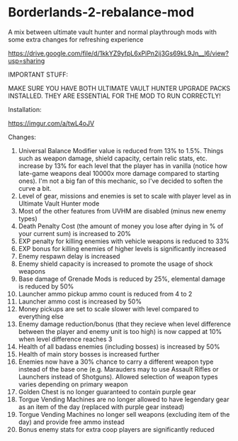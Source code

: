 # Borderlands-2-rebalance-mod
A mix between ultimate vault hunter and normal playthrough mods with some extra changes for refreshing experience

https://drive.google.com/file/d/1kkYZ9yfpL6xPiPn2ij3Gs69kL9Jn__l6/view?usp=sharing

IMPORTANT STUFF:

MAKE SURE YOU HAVE BOTH ULTIMATE VAULT HUNTER UPGRADE PACKS INSTALLED. THEY ARE ESSENTIAL FOR THE MOD TO RUN CORRECTLY!

Installation:

https://imgur.com/a/twL4oJV

Changes:

1. Universal Balance Modifier value is reduced from 13% to 1.5%. Things such as weapon damage, shield capacity, certain relic stats, etc. increase by 13% for each level that the player has in vanilla (notice how late-game weapons deal 10000x more damage compared to starting ones). I'm not a big fan of this mechanic, so I've decided to soften the curve a bit.
2. Level of gear, missions and enemies is set to scale with player level as in Ultimate Vault Hunter mode
3. Most of the other features from UVHM are disabled (minus new enemy types)
4. Death Penalty Cost (the amount of money you lose after dying in % of your current sum) is increased to 20%
5. EXP penalty for killing enemies with vehicle weapons is reduced to 33%
6. EXP bonus for killing enemies of higher levels is significantly increased
7. Enemy respawn delay is increased
8. Enemy shield capacity is increased to promote the usage of shock weapons
9. Base damage of Grenade Mods is reduced by 25%, elemental damage is reduced by 50%
10. Launcher ammo pickup ammo count is reduced from 4 to 2
11. Launcher ammo cost is increased by 50%
12. Money pickups are set to scale slower with level compared to everything else
13. Enemy damage reduction/bonus (that they recieve when level difference between the player and enemy unit is too high) is now capped at 10% when level difference reaches 3
14. Health of all badass enemies (including bosses) is increased by 50%
15. Health of main story bosses is increased further 
16. Enemies now have a 30% chance to carry a different weapon type instead of the base one (e.g. Marauders may to use Assault Rifles or Launchers instead of Shotguns). Allowed selection of weapon types varies depending on primary weapon
17. Golden Chest is no longer guaranteed to contain purple gear
18. Torgue Vending Machines are no longer allowed to have legendary gear as an item of the day (replaced with purple gear instead)
19. Torgue Vending Machines no longer sell weapons (excluding item of the day) and provide free ammo instead
20. Bonus enemy stats for extra coop players are significantly reduced
